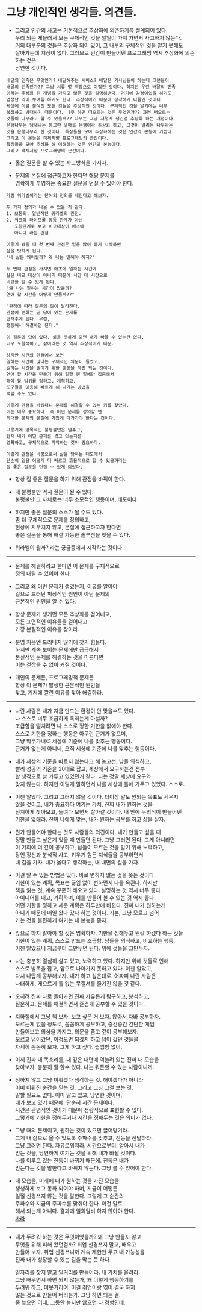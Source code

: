 # 그냥 개인적인 생각들. 의견들.
* 그리고 인간의 사고는 기본적으로 추상화에 의존하게끔 설계되어 있다.   
우리 뇌는 게을러서 모든 구체적인 것을 일일이 따져 가면서 사고하지 않는다.    
거의 대부분의 것들은 추상화 되어 있어, 그 내부의 구체적인 것을 알지 못해도   
살아가는데 지장이 없다. 그러므로 인간이 만들어낸 프로그래밍 역시 추상화에 의존 하는 것은   
당연한 것이다.
```
배달의 민족은 무엇인가? 배달해주는 서비스? 배달은 기사님들이 하는데 그분들이   
배달의 민족인가?? 그냥 서류 몇 백장으로 이뤄진 것이다. 하지만 우린 배달의 민족   
이라는 추상화 된 개념을 가지고 많은 것을 설명해낸다. 거기에 감정이입을 하기도,   
엄청난 의미 부여를 하기도 한다. 추상적이기 때문에 생각하기 나름인 것이다.   
세상에 이름 붙여진 모든 것들은 추상적인 것이다. 구체적인 것을 알기에는 너무    
복잡하고 방대하기 때문이다. 나무 하면 떠오르는 것은 무엇인가?? 과연 떠오르는   
것들이 나무라고 할 수 있을까?? 나무는 그냥 저렇게 생긴걸 추상화 하는 개념이다.   
은행나무는 냄새나는 동그란 열매를 은행이라 추상화 하고, 그것이 열리는 나무라는    
것을 은행나무라 한 것이다. 특징들을 모아 추상화하는 것은 인간의 본능에 가깝다.    
그리고 이 본능은 객체지향 프로그래밍의 근간이다.      
특징들을 모아 추상화 해 이해하는 것은 인간의 본능이다.    
그리고 객체지향 프로그래밍의 근간이다.
```

* 옳은 질문을 할 수 있는 사고방식을 가지자.    

* 문제의 본질에 접근하고자 한다면 해당 문제를    
  명확하게 투영하는 중요한 질문을 던질 수 있어야 한다.   
  
```
가령 워라벨이라는 단어의 정의를 내린다고 해보자.    
         
두 가지 정의가 나올 수 있을 거 같다. 
1. 보통의, 일반적인 워라벨의 관점.  
2. 워크와 라이프를 동등 관계가 아닌   
   포함관계로 보고 비교대상이 애초에    
   아니다 라는 관점.
 
이렇게 봤을 때 첫 번째 관점은 일을 많이 하기 시작하면             
삶을 탓하게 된다.                               
"내 삶은 왜이럴까? 왜 나는 일해야 하지?"                  

두 번째 관점을 가지면 애초에 일하는 시간과                
삶은 비교 대상이 아니기 때문에 시간 대 시간으로                 
비교를 할 수 있게 된다.         
"왜 나는 일하는 시간이 많을까?        
연애 할 시간을 어떻게 만들까??"     

"관점에 따라 질문의 질이 달라진다.         
관점에 변화는 곧 답이 있는 문제를   
던져주게 된다. 우린,
행동해서 해결하면 된다."
                   
이 질문에 답이 있다. 삶을 탓하게 되면 내가 바꿀 수 있는건 없다.                   
너무 포괄적이고, 삶이라는 것 역시 추상적이기 때문.                     

하지만 시간의 관점에서 보면                              
일하는 시간이 많다는 구체적인 의문이 들었고,                      
일하는 시간을 줄이기 위한 행동을 하면 되는 것이다.              
연애 할 시간을 만들기 위해 일할 땐 일에만 집중해서                        
해야 할 범위를 정하고, 계획하고,      
도구들을 이용해 빠르게 해 나가는 방법을                   
택할 수도 있다.    
   
이렇게 관점을 바꿨더니 문제를 해결할 수 있는 키를 찾았다.     
이는 매우 중요하다. 즉 어떤 문제를 정의할 땐                     
최대한 문제의 본질에 가깝게 다가가야 한다는 것이다.          

그렇기에 맹목적인 불평불만은 멈추고,        
현재 내가 어떤 문제를 겪고 있는지를       
명확하고, 구체적으로 파악하는 것이 중요하다.        

이렇게 관점을 바꿈으로써 삶을 탓하는 태도에서      
단순히 일을 어떻게 더 빠르고 효율적으로 할 수 있을까라는          
질 좋은 질문을 던질 수 있게 되었다.     
``` 

* 항상 질 좋은 질문을 하기 위해 관점을 바꿔야 한다.         
 
* 내 불평불만 역시 질문이 될 수 있다.      
  불평불만 그 자체로는 너무 소모적인 행동이며, 태도이다.         
  
* 하지만 좋은 질문의 소스가 될 수도 있다.       
  좀 더 구체적으로 문제를 정의하고,        
  현상에 치우치지 않고, 본질에 접근하고자 한다면       
  좋은 질문을 통해 해결 가능한 솔루션을 찾을 수 있다.      
  
* 워라벨이 뭘까? 라는 궁금증에서 시작하는 것이다.        
***
* 문제를 해결하려고 한다면 이 문제를 구체적으로    
  정의 내릴 수 있어야 한다.    
  
* 그리고 왜 이런 문제가 생겼는지, 이유를 알아야    
  겉으로 드러난 피상적인 원인이 아닌 문제의    
  근본적인 원인을 알 수 있다.    
  
* 항상 문제가 생기면 모든 추상화를 걷어내고,     
  모든 표면적인 이유들을 걷어내고    
  가장 본질적인 이유를 찾아라.     
  
* 분명 처음엔 드러나지 않기에 찾기 힘들다.    
  하지만 계속 보이는 문제에만 급급해서     
  본질적인 문제를 해결하는 것을 미룬다면    
  이는 겉잡을 수 없이 커질 것이다.      
  
* 개인의 문제든, 프로그래밍적 문제든     
  항상 이 문제가 발생한 근본적인 원인을     
  찾고, 기저에 깔린 이유를 찾아 해결하라.     
***      
* 나란 사람은 내가 지금 만드는 환경이 안 맞을수도 있다.    
  나 스스로 너무 조급하게 옥죄는게 아닐까?     
  조급함을 떨치려면 나 스스로 정한 기한을 없애야 한다.     
  스스로 기한을 정하는 행동은 아무런 근거가 없으며,     
  그냥 막무가내로 세상에 기준에 나를 맞추는 행동이다.    
  근거가 없는게 아니네, 오직 세상에 기준에 나를 맞추는 행동이다.    
  
* 내가 세상의 기준을 따르지 않는다고 해 놓고선, 남들 의식하고,    
  빨리 성공의 기준을 20대로 잡고, 세상에서 요구하는건 전부    
  할 생각으로 날 가두고 있었던거 같다. 나는 정말 세상에 요구와   
  맞지 않는다. 하지만 이렇게 말하면서 나를 세상에 틀에 가두고 있었다. 스스로.    
  
* 이젠 알았다. 그리고 그러지 않을 것이다. 더이상 말도 안되는 목표도 세우지    
  않을 것이고, 내가 중요하다 여기는 가치, 진짜 내가 원하는 것을   
  진지하게 찾아보고, 들여다 보면서 살아갈 것이다. 내 안에 무의식이 만들어낸    
  기한을 없애라. 진짜 나에게 맞는, 내가 원하는 공부를 하고 삶을 살자.     
  
* 뭔가 만들어야 한다는 것도 사람들의 의견이다. 내가 만들고 싶을 때    
  정말 만들고 싶은게 있을 때 만들면 된다. 그냥 그러면 된다. 그게 아니라면    
  이 기회에 더 깊이 공부하고, 남들이 모르는 것을 알기 위해 노력하고,    
  장인 정신과 분석적 사고, 키우기 힘든 지식들을 공부하면서    
  내 길을 가자. 내가 옳다고 생각하는, 내 내면의 길을 가자.     
  
* 이걸 알 수 있는 방법은 있다. 바로 변하지 않는 것을 쫒는 것이다.    
  기한이 있는 계획, 목표는 끊임 없이 변하면서 나를 옥죈다. 하지만    
  책을 읽는 것, 계속 꾸준히 해오고 있다. 설명하는 것 역시 너무 좋다.      
  아이디어를 내고, 기획하며, 이를 만들어 볼 수 있는 것 역시 좋다.       
  어떤 기한을 정하고 세운 계획은 하루만에 바뀐다. 진짜 내가 원하는게     
  아니기 때문에 매일 왔다 갔다 하는 것이다. 기본, 그냥 모르고 넘어    
  가는 것을 불편하게 여기는 내 본능을 쫒자.        
  
* 앞으로 하지 말아야 할 것은 명확하자. 기한을 정해두고 뭔갈 하겠다 하는 것들     
  기한이 있는 계획, 스스로 만드는 조급함. 남들을 의식하고, 비교하는 행동.     
  이젠 알았으니 지금부터 그만두면 된다. 위에 것들을 그만두자.     
  
* 나는 충분히 열심히 살고 있고, 노력하고 있다. 하지만 위에 것들로 인해   
  스스로 발목을 잡고, 앞으로 나아가지 못하고 있다. 이젠 알았고,     
  다시 나답게 공부해보자. 내가 하고 싶은대로. 어짜피 나란 사람은    
  나태하게, 게으르게 틀 없는 무질서를 즐기진 않을 것 같다.     
   
* 오히려 진짜 나로 돌아가면 진짜 자유롭게 탐구하고, 분석하고,     
  질문하고, 문제를 해결하면서 즐겁게 공부할 수 있을 것이다.     
   
* 지하철에서 그냥 책 보자. 보고 싶은 거 보자. 앉아서 자바 공부하자.    
  모르는게 없을 정도로, 꼼꼼하게 공부하고, 중간중간 간단한 게임    
  만들어보고 의심을 가지고, 의문을 품고 깊이 공부해보자.      
  모르고 넘어갔던, 이정도면 되겠지 하고 넘어 갔던 것들을   
  자세히 꼼꼼히 보자. 그게 하고 싶다. 찝찝함 없이.
  
* 이제 진짜 내 목소리를, 내 깊은 내면에 억눌려 있는 진짜 내 모습을      
  찾아보자. 충분히 잘 할수 있다. 나는 뭐든할 수 있는 사람이니까.      
  
* 정하지 않고 그냥 이뤄졌다 생각하는 것. 해야겠다가 아니라     
  이미 이뤄진 순간을 믿는 것. 그리고 그냥 그걸 보는 것.    
  말할 필요도 없다. 이미 알고 있고, 당연한 것이며,       
  내가 보고 있기 때문에. 단순히 시간 문제이다.    
  시간은 관념적인 것이기 때문에 정량적으로 표현할 수 없다.   
  그렇기에 기한을 정해두거나 시간을 정해두는 것은 의미가 없다.    
  
* 그냥 때의 문제이고, 원하는 것이 있으면 끌어당겨라.    
  그게 내 삶으로 올 수 있도록 주파수를 맞추고, 진동을 전달하라.     
  그냥 그러면 된다. 자유로워져라. 시간으로부터. 알아서 내가    
  믿는 것을, 당연하게 여기는 것을 위해 내가 바뀔 것이다.    
  나를 이루고 있는 진동이 바뀌기 때문에. 진동은 내가    
  믿는다는 것을 말한다고 바뀌지 않는다. 그냥 볼 수 있어야 한다.    
  
* 내 모습을, 미래에 내가 원하는 것을 가진 모습을    
  생생하게 보고 동화 되어야 하며, 지금이 어떻든      
  일절 신경쓰지 않는 것을 말한다. 그렇게 그 순간의    
  주파수와 지금의 주파수를 맞춰야 한다. 이건 말로     
  해서 되는게 아니다. 결과에 일희일비 하지 않아야 한다.         
[봐라](https://www.youtube.com/watch?v=-C8Tj9TCYrk)        
***
* 내가 두려워 하는 것은 무엇이었을까? 왜 그냥 만들지 않고    
  무엇을 위해 피해 왔던걸까? 취업 신경쓰지 말고, 배우고   
  만들어 보자. 취업 신경쓰니까 계속 제한만 두고 내 가능성을   
  진짜 내가 성장할 수 있는 길을 막는 듯 하다.     
  
  일자리를 찾지 말고 일거리를 만들어라. 내 가치를 올려라.    
  그냥 배우면서 하면 되지 않는가, 왜 이렇게 행동하기를     
  두려워 하고, 머뭇거리며, 이걸 취업이랑 엮어 결국 하지    
  않는 것으로 만들어 버리는가. 그냥 하면 되는 걸.     
  좀 늦으면 어때, 그동안 놀지만 않으면 다 경험인데.
